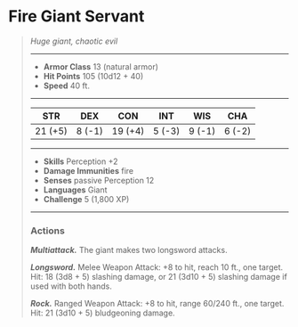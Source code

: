 # Fire Giant Servant
>*Huge giant, chaotic evil*
>___
>- **Armor Class** 13 (natural armor)
>- **Hit Points** 105 (10d12 + 40)
>- **Speed** 40 ft.
>___
>|STR|DEX|CON|INT|WIS|CHA|
>|:---:|:---:|:---:|:---:|:---:|:---:|
>|21 (+5)|8 (-1)|19 (+4)|5 (-3)|9 (-1)|6 (-2)|
>___
>- **Skills** Perception +2
>- **Damage Immunities** fire
>- **Senses** passive Perception 12
>- **Languages** Giant
>- **Challenge** 5 (1,800 XP)
>___
>### Actions
>***Multiattack.*** The giant makes two longsword attacks.  
>
>***Longsword.*** Melee Weapon Attack: +8 to hit, reach 10 ft., one target. Hit: 18 (3d8 + 5) slashing damage, or 21 (3d10 + 5) slashing damage if used with both hands.  
>
>***Rock.*** Ranged Weapon Attack: +8 to hit, range 60/240 ft., one target. Hit: 21 (3d10 + 5) bludgeoning damage.
